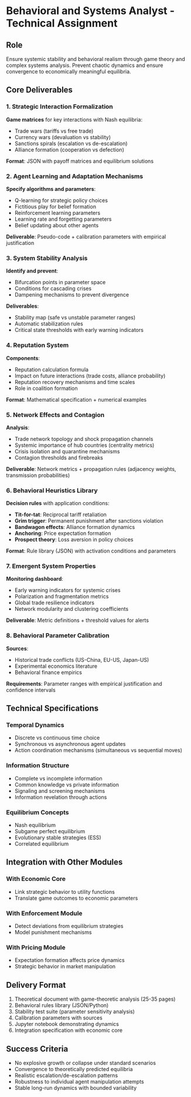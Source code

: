 # Behavioral and Systems Analyst - Technical Assignment

## Role
Ensure systemic stability and behavioral realism through game theory and complex systems analysis. Prevent chaotic dynamics and ensure convergence to economically meaningful equilibria.

## Core Deliverables

### 1. Strategic Interaction Formalization
**Game matrices** for key interactions with Nash equilibria:
- Trade wars (tariffs vs free trade)
- Currency wars (devaluation vs stability)
- Sanctions spirals (escalation vs de-escalation)
- Alliance formation (cooperation vs defection)

**Format**: JSON with payoff matrices and equilibrium solutions

### 2. Agent Learning and Adaptation Mechanisms
**Specify algorithms and parameters**:
- Q-learning for strategic policy choices
- Fictitious play for belief formation
- Reinforcement learning parameters
- Learning rate and forgetting parameters
- Belief updating about other agents

**Deliverable**: Pseudo-code + calibration parameters with empirical justification

### 3. System Stability Analysis
**Identify and prevent**:
- Bifurcation points in parameter space
- Conditions for cascading crises
- Dampening mechanisms to prevent divergence

**Deliverables**:
- Stability map (safe vs unstable parameter ranges)
- Automatic stabilization rules
- Critical state thresholds with early warning indicators

### 4. Reputation System
**Components**:
- Reputation calculation formula
- Impact on future interactions (trade costs, alliance probability)
- Reputation recovery mechanisms and time scales
- Role in coalition formation

**Format**: Mathematical specification + numerical examples

### 5. Network Effects and Contagion
**Analysis**:
- Trade network topology and shock propagation channels
- Systemic importance of hub countries (centrality metrics)
- Crisis isolation and quarantine mechanisms
- Contagion thresholds and firebreaks

**Deliverable**: Network metrics + propagation rules (adjacency weights, transmission probabilities)

### 6. Behavioral Heuristics Library
**Decision rules** with application conditions:
- **Tit-for-tat**: Reciprocal tariff retaliation
- **Grim trigger**: Permanent punishment after sanctions violation
- **Bandwagon effects**: Alliance formation dynamics
- **Anchoring**: Price expectation formation
- **Prospect theory**: Loss aversion in policy choices

**Format**: Rule library (JSON) with activation conditions and parameters

### 7. Emergent System Properties
**Monitoring dashboard**:
- Early warning indicators for systemic crises
- Polarization and fragmentation metrics
- Global trade resilience indicators
- Network modularity and clustering coefficients

**Deliverable**: Metric definitions + threshold values for alerts

### 8. Behavioral Parameter Calibration
**Sources**:
- Historical trade conflicts (US-China, EU-US, Japan-US)
- Experimental economics literature
- Behavioral finance empirics

**Requirements**: Parameter ranges with empirical justification and confidence intervals

## Technical Specifications

### Temporal Dynamics
- Discrete vs continuous time choice
- Synchronous vs asynchronous agent updates
- Action coordination mechanisms (simultaneous vs sequential moves)

### Information Structure
- Complete vs incomplete information
- Common knowledge vs private information
- Signaling and screening mechanisms
- Information revelation through actions

### Equilibrium Concepts
- Nash equilibrium
- Subgame perfect equilibrium
- Evolutionary stable strategies (ESS)
- Correlated equilibrium

## Integration with Other Modules

### With Economic Core
- Link strategic behavior to utility functions
- Translate game outcomes to economic parameters

### With Enforcement Module
- Detect deviations from equilibrium strategies
- Model punishment mechanisms

### With Pricing Module
- Expectation formation affects price dynamics
- Strategic behavior in market manipulation

## Delivery Format
1. Theoretical document with game-theoretic analysis (25-35 pages)
2. Behavioral rules library (JSON/Python)
3. Stability test suite (parameter sensitivity analysis)
4. Calibration parameters with sources
5. Jupyter notebook demonstrating dynamics
6. Integration specification with economic core

## Success Criteria
- No explosive growth or collapse under standard scenarios
- Convergence to theoretically predicted equilibria
- Realistic escalation/de-escalation patterns
- Robustness to individual agent manipulation attempts
- Stable long-run dynamics with bounded variability
